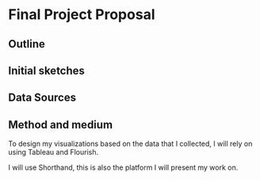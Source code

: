 # Final Project Proposal

## Outline

## Initial sketches

## Data Sources

## Method and medium

To design my visualizations based on the data that I collected, I will rely on using Tableau and Flourish. 

I will use Shorthand, this is also the platform I will present my work on.
